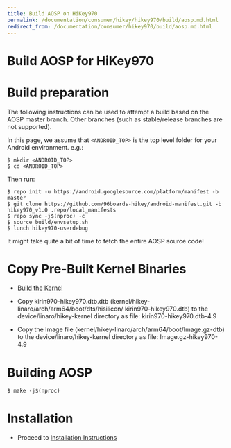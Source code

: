 ```yaml
---
title: Build AOSP on HiKey970
permalink: /documentation/consumer/hikey/hikey970/build/aosp.md.html
redirect_from: /documentation/consumer/hikey970/build/aosp.md.html
---
```


# Build AOSP for HiKey970

# Build preparation

The following instructions can be used to attempt a build based on the AOSP master branch. Other branches (such as stable/release branches are not supported).

In this page, we assume that `<ANDROID_TOP>` is the top level folder for your Android environment. e.g.:
```shell
$ mkdir <ANDROID_TOP>
$ cd <ANDROID_TOP>
```
Then run:
```shell
$ repo init -u https://android.googlesource.com/platform/manifest -b master
$ git clone https://github.com/96boards-hikey/android-manifest.git -b hikey970_v1.0 .repo/local_manifests
$ repo sync -j$(nproc) -c
$ source build/envsetup.sh
$ lunch hikey970-userdebug
```
It might take quite a bit of time to fetch the entire AOSP source code!

# Copy Pre-Built Kernel Binaries

- [Build the Kernel](./linux-kernel.md)

- Copy kirin970-hikey970.dtb.dtb (kernel/hikey-linaro/arch/arm64/boot/dts/hisilicon/ kirin970-hikey970.dtb) to the device/linaro/hikey-kernel directory as file: kirin970-hikey970.dtb-4.9

- Copy the Image file (kernel/hikey-linaro/arch/arm64/boot/Image.gz-dtb) to the device/linaro/hikey-kernel directory as file: Image.gz-hikey970-4.9

# Building AOSP
```shell
$ make -j$(nproc)
```

# Installation

- Proceed to [Installation Instructions](../installation/)
